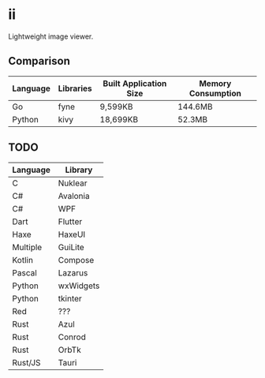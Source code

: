 # ii

Lightweight image viewer.

## Comparison

| Language | Libraries | Built Application Size | Memory Consumption | 
| -------- | --------- | ---------------------- | ------------------ |
| Go | fyne | 9,599KB | 144.6MB |
| Python | kivy | 18,699KB | 52.3MB |

## TODO

| Language | Library   |
| -------- | --------- |
| C        | Nuklear   |
| C#       | Avalonia  |
| C#       | WPF       |
| Dart     | Flutter   |
| Haxe     | HaxeUI    |
| Multiple | GuiLite   |
| Kotlin   | Compose   |
| Pascal   | Lazarus   |
| Python   | wxWidgets |
| Python   | tkinter   |
| Red      | ???       |
| Rust     | Azul      |
| Rust     | Conrod    |
| Rust     | OrbTk     |
| Rust/JS  | Tauri     |
